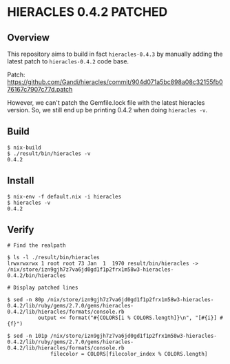 # HIERACLES 0.4.2 PATCHED

## Overview

This repository aims to build in fact `hieracles-0.4.3` by manually 
adding the latest patch to `hieracles-0.4.2` code base.

Patch: https://github.com/Gandi/hieracles/commit/904d071a5bc898a08c32155fb076167c7907c77d.patch

However, we can't patch the Gemfile.lock file with the latest hieracles version.
So, we still end up be printing 0.4.2 when doing `hieracles -v`.

## Build

```
$ nix-build
$ ./result/bin/hieracles -v
0.4.2
```

## Install

```
$ nix-env -f default.nix -i hieracles
$ hieracles -v
0.4.2
```

## Verify

```
# Find the realpath

$ ls -l ./result/bin/hieracles
lrwxrwxrwx 1 root root 73 Jan  1  1970 result/bin/hieracles -> /nix/store/izn9gjh7z7va6jd0gd1f1p2frx1m58w3-hieracles-0.4.2/bin/hieracles 

# Display patched lines

$ sed -n 80p /nix/store/izn9gjh7z7va6jd0gd1f1p2frx1m58w3-hieracles-0.4.2/lib/ruby/gems/2.7.0/gems/hieracles-0.4.2/lib/hieracles/formats/console.rb
          output << format("#{COLORS[i % COLORS.length]}\n", "[#{i}] #{f}")

$ sed -n 101p /nix/store/izn9gjh7z7va6jd0gd1f1p2frx1m58w3-hieracles-0.4.2/lib/ruby/gems/2.7.0/gems/hieracles-0.4.2/lib/hieracles/formats/console.rb
              filecolor = COLORS[filecolor_index % COLORS.length]
```
